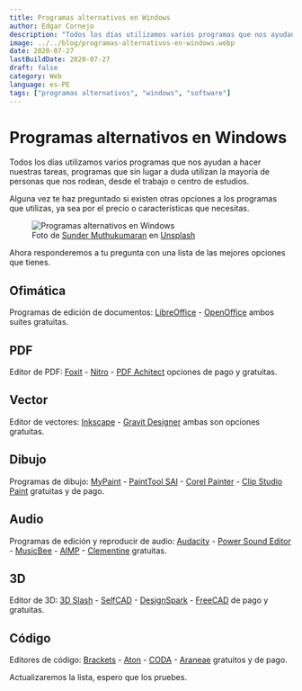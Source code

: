 ```yaml
---
title: Programas alternativos en Windows
author: Edgar Cornejo
description: "Todos los días utilizamos varios programas que nos ayudan a hacer nuestros tareas, programas que sin lugar a duda utilizan la mayoría de personas que nos rodean, desde el trabajo o centro de estudios. Alguna vez te haz preguntado si existen otras opciones a los programas que utilizas, ya sea por el precio o características que necesitas."
image: ../../blog/programas-alternativos-en-windows.webp
date: 2020-07-27
lastBuildDate: 2020-07-27
draft: false
category: Web
language: es-PE
tags: ["programas alternativos", "windows", "software"]
---
```


# Programas alternativos en Windows

Todos los días utilizamos varios programas que nos ayudan a hacer nuestras tareas, programas que sin lugar a duda utilizan la mayoría de personas que nos rodean, desde el trabajo o centro de estudios.

Alguna vez te haz preguntado si existen otras opciones a los programas que utilizas, ya sea por el precio o características que necesitas.

<figure>
  <img src="../../blog/programas-alternativos-en-windows.webp" alt="Programas alternativos en Windows"/>
  <figcaption>Foto de <a href="https://unsplash.com/es/@sunder_2k25" title="Sunder Muthukumaran" target="_blank">Sunder Muthukumaran</a> en <a href="https://unsplash.com/es/fotos/un-objeto-cuadrado-blanco-y-azul-sobre-un-fondo-blanco-qAR2ndjOAsE" title="Unsplash" target="_blank">Unsplash</a>
  </figcaption>
</figure>

Ahora responderemos a tu pregunta con una lista de las mejores opciones que tienes.

## Ofimática

Programas de edición de documentos: <a href="https://es.libreoffice.org/" title="LibreOffice" target="_blank">LibreOffice</a> - <a href="https://www.openoffice.org/es/" title="OpenOffice" target="_blank">OpenOffice</a> ambos suites gratuitas.

## PDF

Editor de PDF: <a href="https://www.foxitsoftware.com/" title="Foxit" target="_blank">Foxit</a> - <a href="https://www.gonitro.com/es/" title="Nitro" target="_blank">Nitro</a> - <a href="https://www.pdfforge.org/pdfarchitect" title="PDF Achitect" target="_blank">PDF Achitect</a> opciones de pago y gratuitas.

## Vector

Editor de vectores: <a href="ttps://inkscape.org/es/" title="Inkscape" target="_blank">Inkscape</a> - <a href="https://www.designer.io/es/download/" title="Gravit Designer" target="_blank">Gravit Designer</a> ambas son opciones gratuitas.

## Dibujo

Programas de dibujo: <a href="http://mypaint.org/" title="MyPaint" target="_blank">MyPaint</a> - <a href="https://www.systemax.jp/en/sai/" title="PaintTool SAI" target="_blank">PaintTool SAI</a> - <a href="https://www.painterartist.com/en/product/painter/" title="Corel Painter" target="_blank">Corel Painter</a> - <a href="https://www.clipstudio.net/es/" title="Clip Studio Paint" target="_blank">Clip Studio Paint</a> gratuitas y de pago.

## Audio

Programas de edición y reproducir de audio: <a href="https://www.audacityteam.org/" title="Audacity" target="_blank">Audacity</a> - <a href="https://free-sound-editor.com/" title="Power Sound Editor" target="_blank">Power Sound Editor</a> - <a href="https://getmusicbee.com/" title="MusicBee" target="_blank">MusicBee</a> - <a href="https://www.aimp.ru/" title="AIMP" target="_blank">AIMP</a> - <a href="https://www.clementine-player.org/es/" title="Clementine" target="_blank">Clementine</a> gratuitas.

## 3D

Editor de 3D: <a href="https://www.3dslash.net/index.php" title="3D Slash" target="_blank">3D Slash</a> - <a href="https://www.selfcad.com/" title="SelfCAD" target="_blank">SelfCAD</a> - <a href="https://www.rs-online.com/designspark/home" title="DesignSpark" target="_blank">DesignSpark</a> - <a href="https://www.freecadweb.org/" title="FreeCAD" target="_blank">FreeCAD</a> de pago y gratuitas.

## Código

Editores de código: <a href="http://brackets.io/" title="Brackets" target="_blank">Brackets</a> - <a href="https://atom.io/" title="Aton" target="_blank">Aton</a> - <a href="https://coda.io/welcome" title="CODA" target="_blank">CODA</a> - <a href="https://www.ornj.net/software/araneae" title="Araneae" target="_blank">Araneae</a> gratuitos y de pago.

Actualizaremos la lista, espero que los pruebes.
